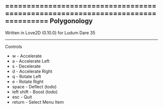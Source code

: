 ================================================================================
Polygonology
--------------------------------------------------------------------------------
Written in Love2D (0.10.0) for Ludum Dare 35

--------------------------------------------------------------------------------
Controls
* w				- Accelerate
* a				- Accelerate Left
* s				- Decelerate
* d				- Accelerate Right
* q				- Rotate Left
* e				- Rotate Right
* space			- Deflect (todo)
* left shift	- Boost   (todo)
* esc			- Quit
* return		- Select Menu Item



